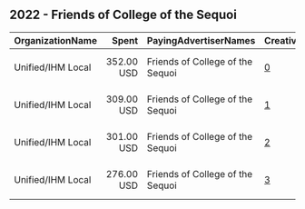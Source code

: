 ## 2022 - Friends of College of the Sequoi 
|OrganizationName|Spent|PayingAdvertiserNames|CreativeUrls|Impressions|Genders|AgeBrackets|CountryCodes|BillingAddresses|CandidateBallotInformation|
|:---|---:|:---|:---|---:|:---|:---|:---|:---|:---|
|Unified/IHM Local|352.00 USD|Friends of College of the Sequoi|[0](https://www.snap.com/political-ads/asset/64b98f45b8f6c35a8e5b071f52ef06b2485c38a07c4bb28f4dc8f78b549a6eb9?mediaType=mp4)|111,853||18+|united states|"180 madison ave,new york ,10016,US"|Friends of College of the Sequoias|
|Unified/IHM Local|309.00 USD|Friends of College of the Sequoi|[1](https://www.snap.com/political-ads/asset/1eeb141391f9077d76d62c2576ac8619549ab2b35e99b336283d8f72465ce57d?mediaType=mp4)|98,049||18+|united states|"180 madison ave,new york ,10016,US"|Friends of College of the Sequoias|
|Unified/IHM Local|301.00 USD|Friends of College of the Sequoi|[2](https://www.snap.com/political-ads/asset/4df30c6b50bd38c89345533f796d01093b2d6ec4955b60afb0d891591198b7e6?mediaType=mp4)|95,859||18+|united states|"180 madison ave,new york ,10016,US"|Friends of College of the Sequoias|
|Unified/IHM Local|276.00 USD|Friends of College of the Sequoi|[3](https://www.snap.com/political-ads/asset/b1a74a4abb09553cd254b385c9f06b6f7ce69c9cc8d26c7914767cd6299cdbf9?mediaType=mp4)|87,632||18+|united states|"180 madison ave,new york ,10016,US"|Friends of College of the Sequoias|
